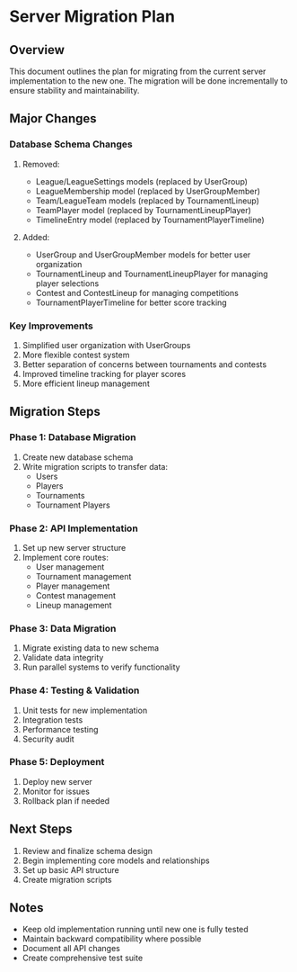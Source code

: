 # Server Migration Plan

## Overview

This document outlines the plan for migrating from the current server implementation to the new one. The migration will be done incrementally to ensure stability and maintainability.

## Major Changes

### Database Schema Changes

1. Removed:

   - League/LeagueSettings models (replaced by UserGroup)
   - LeagueMembership model (replaced by UserGroupMember)
   - Team/LeagueTeam models (replaced by TournamentLineup)
   - TeamPlayer model (replaced by TournamentLineupPlayer)
   - TimelineEntry model (replaced by TournamentPlayerTimeline)

2. Added:
   - UserGroup and UserGroupMember models for better user organization
   - TournamentLineup and TournamentLineupPlayer for managing player selections
   - Contest and ContestLineup for managing competitions
   - TournamentPlayerTimeline for better score tracking

### Key Improvements

1. Simplified user organization with UserGroups
2. More flexible contest system
3. Better separation of concerns between tournaments and contests
4. Improved timeline tracking for player scores
5. More efficient lineup management

## Migration Steps

### Phase 1: Database Migration

1. Create new database schema
2. Write migration scripts to transfer data:
   - Users
   - Players
   - Tournaments
   - Tournament Players

### Phase 2: API Implementation

1. Set up new server structure
2. Implement core routes:
   - User management
   - Tournament management
   - Player management
   - Contest management
   - Lineup management

### Phase 3: Data Migration

1. Migrate existing data to new schema
2. Validate data integrity
3. Run parallel systems to verify functionality

### Phase 4: Testing & Validation

1. Unit tests for new implementation
2. Integration tests
3. Performance testing
4. Security audit

### Phase 5: Deployment

1. Deploy new server
2. Monitor for issues
3. Rollback plan if needed

## Next Steps

1. Review and finalize schema design
2. Begin implementing core models and relationships
3. Set up basic API structure
4. Create migration scripts

## Notes

- Keep old implementation running until new one is fully tested
- Maintain backward compatibility where possible
- Document all API changes
- Create comprehensive test suite
